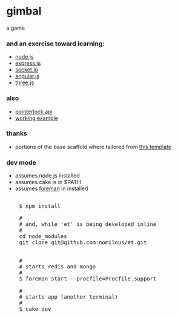 gimbal
======

a game

### and an exercise toward learning:

* [node.js](http://nodejs.org/)
* [express.js](http://expressjs.com/)
* [socket.io](http://socket.io/)
* [angular.js](http://angularjs.org/)
* [three.js](https://github.com/mrdoob/three.js.git)

### also

* [pointerlock api](http://www.html5rocks.com/en/tutorials/pointerlock/intro/)
* [working example](https://plus.google.com/113862800338869870683/posts/L3uVi8w6pie)

### thanks

* portions of the base scaffold where tailored from [this template](https://github.com/twilson63/express-coffee) 

### dev mode

* assumes node.js installed
* assumes cake is in $PATH 
* assumes [foreman](https://github.com/ddollar/foreman) in installed

<pre>

    $ npm install

    #
    # and, while 'et' is being developed inline
    # 
    cd node_modules
    git clone git@github.com:nomilous/et.git


    # 
    # starts redis and mongo
    # 
    $ foreman start --procfile=Procfile.support

    #
    # starts app (another terminal)
    #
    $ cake dev

</pre>


